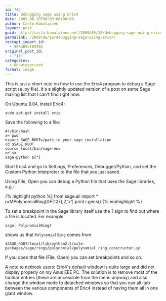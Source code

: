 ```yaml
---
id: 742
title: Debugging Sage using Eric4
date: 2009-06-18T00:00:00+00:00
author: Carlo Hamalainen
layout: post
guid: http://carlo-hamalainen.net/2009/06/18/debugging-sage-using-eric4/
permalink: /2009/06/18/debugging-sage-using-eric4/
restapi_import_id:
  - 596a05ef0330b
original_post_id:
  - "16"
categories:
  - Uncategorized
format: image
---
```

This is just a short note on how to use the Eric4 program to debug a Sage script (a .py file). It's a slightly updated version of a post on some Sage mailing list that I can't find right now. 

On Ubuntu 9.04, install Eric4:

    sudo apt-get install eric

Save the following to a file:

    #!/bin/bash
    x=`pwd`
    export SAGE_ROOT=/path_to_your_sage_installation
    cd $SAGE_ROOT
    source local/bin/sage-env
    cd $x
    sage-python ${*}

Start Eric4 and go to Settings, Preferences, Debugger/Python, and set the Custom Python Interpreter to the file that you just saved.

Using File, Open you can debug a Python file that uses the Sage libraries, e.g.:

{% highlight python %}
from sage.all import *
r=MPolynomialRing(GF(127),2,'x')
print r.gens()
{% endhighlight %}

To set a breakpoint in the Sage library itself use the ? sign to find out where a file is located. For example

    sage: PolynomialRing?

shows us that ``PolynomialRing`` comes from

    $SAGE_ROOT/local/lib/python2.5/site-packages/sage/rings/polynomial/polynomial_ring_constructor.py

If you open that file (File, Open) you can set breakpoints and so on.

A note to netbook users: Eric4's default window is quite large and did not display properly on my Asus EEE PC. The solution is to remove most of the toolbar entries (these are accessible from the menu anyway) and also change the window mode to detached windows so that you can alt-tab between the various components of Eric4 instead of having them all in one giant window.

